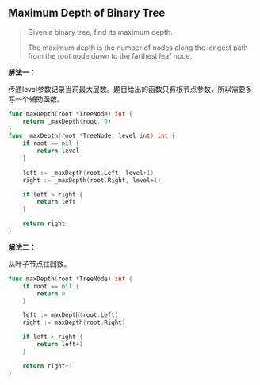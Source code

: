 ## Maximum Depth of Binary Tree

> Given a binary tree, find its maximum depth.
> 
> The maximum depth is the number of nodes along the longest path from the root node down to the farthest leaf node.
  
**解法一：**

传递level参数记录当前最大层数。题目给出的函数只有根节点参数，所以需要多写一个辅助函数。

```go
func maxDepth(root *TreeNode) int {
    return _maxDepth(root, 0)
}
func _maxDepth(root *TreeNode, level int) int {
    if root == nil {
        return level
    }
    
    left := _maxDepth(root.Left, level+1)
    right := _maxDepth(root.Right, level+1)

    if left > right {
        return left
    }

    return right
}
```

**解法二：**

从叶子节点往回数。

```go
func maxDepth(root *TreeNode) int {
    if root == nil {
        return 0
    }

    left := maxDepth(root.Left)
    right := maxDepth(root.Right)

    if left > right {
        return left+1
    }

    return right+1
}
```